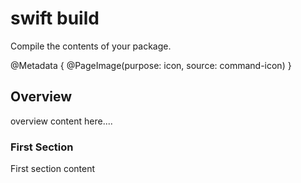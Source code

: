 # swift build

Compile the contents of your package.

@Metadata {
    @PageImage(purpose: icon, source: command-icon)
}

## Overview

overview content here....

### First Section

First section content
